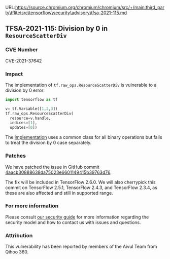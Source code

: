 URL:https://source.chromium.org/chromium/chromium/src/+/main:third_party\tflite\src\tensorflow\security\advisory\tfsa-2021-115.md
## TFSA-2021-115: Division by 0 in `ResourceScatterDiv`

### CVE Number
CVE-2021-37642

### Impact
The implementation of `tf.raw_ops.ResourceScatterDiv` is vulnerable to a
division by 0 error:

```python
import tensorflow as tf

v= tf.Variable([1,2,3])
tf.raw_ops.ResourceScatterDiv(
  resource=v.handle,
  indices=[1],
  updates=[0])
```

The
[implementation](https://github.com/tensorflow/tensorflow/blob/8d72537c6abf5a44103b57b9c2e22c14f5f49698/tensorflow/core/kernels/resource_variable_ops.cc#L865)
uses a common class for all binary operations but fails to treat the division by
0 case separately.

### Patches
We have patched the issue in GitHub commit
[4aacb30888638da75023e6601149415b39763d76](https://github.com/tensorflow/tensorflow/commit/4aacb30888638da75023e6601149415b39763d76).

The fix will be included in TensorFlow 2.6.0. We will also cherrypick this
commit on TensorFlow 2.5.1, TensorFlow 2.4.3, and TensorFlow 2.3.4, as these are
also affected and still in supported range.

### For more information
Please consult [our security
guide](https://github.com/tensorflow/tensorflow/blob/master/SECURITY.md) for
more information regarding the security model and how to contact us with issues
and questions.

### Attribution
This vulnerability has been reported by members of the Aivul Team from Qihoo
360.
